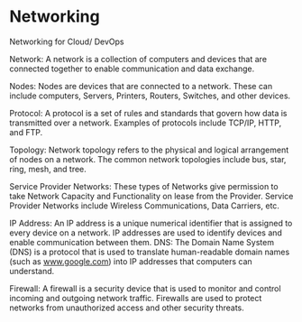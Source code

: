 # Networking
Networking for Cloud/ DevOps 

Network: A network is a collection of computers and devices that are connected together to enable communication and data exchange.

Nodes: Nodes are devices that are connected to a network. These can include computers, Servers, Printers, Routers, Switches, and other devices.

Protocol: A protocol is a set of rules and standards that govern how data is transmitted over a network. Examples of protocols include TCP/IP, HTTP, and FTP.

Topology: Network topology refers to the physical and logical arrangement of nodes on a network. The common network topologies include bus, star, ring, mesh, and tree.

Service Provider Networks: These types of Networks give permission to take Network Capacity and Functionality on lease from the Provider. Service Provider Networks include Wireless Communications, Data Carriers, etc.

IP Address: An IP address is a unique numerical identifier that is assigned to every device on a network. IP addresses are used to identify devices and enable communication between them.
DNS: The Domain Name System (DNS) is a protocol that is used to translate human-readable domain names (such as www.google.com) into IP addresses that computers can understand.

Firewall: A firewall is a security device that is used to monitor and control incoming and outgoing network traffic. Firewalls are used to protect networks from unauthorized access and other security threats.
